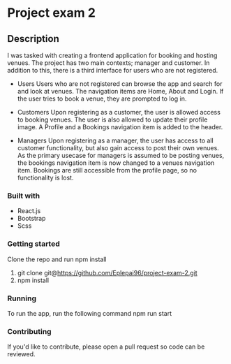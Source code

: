 # Project exam 2



## Description
I was tasked with creating a frontend application for booking and hosting venues. The project has two main contexts; manager and customer. In addition to this, there is a third interface for users who are not registered. 

* Users
Users who are not registered can browse the app and search for and look at venues. The navigation items are Home, About and Login. If the user tries to book a venue, they are prompted to log in.

* Customers
Upon registering as a customer, the user is allowed access to booking venues. The user is also allowed to update their profile image. A Profile and a Bookings navigation item is added to the header. 

* Managers
Upon registering as a manager, the user has access to all customer functionality, but also gain access to post their own venues. As the primary usecase for managers is assumed to be posting venues, the bookings navigation item is now changed to a venues navigation item. Bookings are still accessible from the profile page, so no functionality is lost. 

### Built with

* React.js
* Bootstrap
* Scss

### Getting started
Clone the repo and run npm install
1. git clone git@https://github.com/Eplepai96/project-exam-2.git
2. npm install

### Running
To run the app, run the following command
npm run start


### Contributing
If you'd like to contribute, please open a pull request so code can be reviewed.


